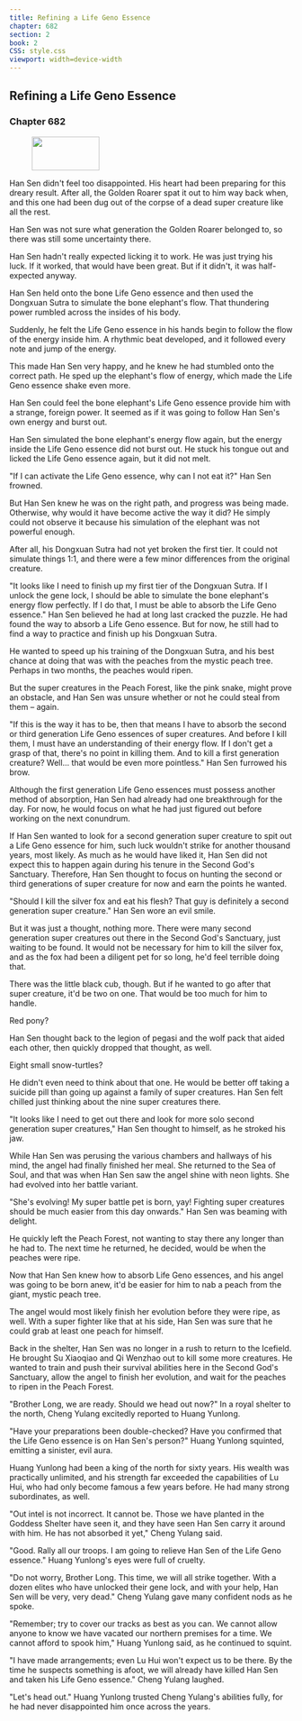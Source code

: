 ```yaml
---
title: Refining a Life Geno Essence
chapter: 682
section: 2
book: 2
CSS: style.css
viewport: width=device-width
---
```


## Refining a Life Geno Essence

### Chapter 682

<figure>
	<img src="../Images/gem.gif" alt="" id="gem" width="120" height="60" />
</figure>

Han Sen didn't feel too disappointed. His heart had been preparing for this dreary result. After all, the Golden Roarer spat it out to him way back when, and this one had been dug out of the corpse of a dead super creature like all the rest.

Han Sen was not sure what generation the Golden Roarer belonged to, so there was still some uncertainty there.

Han Sen hadn't really expected licking it to work. He was just trying his luck. If it worked, that would have been great. But if it didn't, it was half-expected anyway.

Han Sen held onto the bone Life Geno essence and then used the Dongxuan Sutra to simulate the bone elephant's flow. That thundering power rumbled across the insides of his body.

Suddenly, he felt the Life Geno essence in his hands begin to follow the flow of the energy inside him. A rhythmic beat developed, and it followed every note and jump of the energy.

This made Han Sen very happy, and he knew he had stumbled onto the correct path. He sped up the elephant's flow of energy, which made the Life Geno essence shake even more.

Han Sen could feel the bone elephant's Life Geno essence provide him with a strange, foreign power. It seemed as if it was going to follow Han Sen's own energy and burst out.

Han Sen simulated the bone elephant's energy flow again, but the energy inside the Life Geno essence did not burst out. He stuck his tongue out and licked the Life Geno essence again, but it did not melt.

"If I can activate the Life Geno essence, why can I not eat it?" Han Sen frowned.

But Han Sen knew he was on the right path, and progress was being made. Otherwise, why would it have become active the way it did? He simply could not observe it because his simulation of the elephant was not powerful enough.

After all, his Dongxuan Sutra had not yet broken the first tier. It could not simulate things 1:1, and there were a few minor differences from the original creature.

"It looks like I need to finish up my first tier of the Dongxuan Sutra. If I unlock the gene lock, I should be able to simulate the bone elephant's energy flow perfectly. If I do that, I must be able to absorb the Life Geno essence." Han Sen believed he had at long last cracked the puzzle. He had found the way to absorb a Life Geno essence. But for now, he still had to find a way to practice and finish up his Dongxuan Sutra.

He wanted to speed up his training of the Dongxuan Sutra, and his best chance at doing that was with the peaches from the mystic peach tree. Perhaps in two months, the peaches would ripen.

But the super creatures in the Peach Forest, like the pink snake, might prove an obstacle, and Han Sen was unsure whether or not he could steal from them – again.

"If this is the way it has to be, then that means I have to absorb the second or third generation Life Geno essences of super creatures. And before I kill them, I must have an understanding of their energy flow. If I don't get a grasp of that, there's no point in killing them. And to kill a first generation creature? Well... that would be even more pointless." Han Sen furrowed his brow.

Although the first generation Life Geno essences must possess another method of absorption, Han Sen had already had one breakthrough for the day. For now, he would focus on what he had just figured out before working on the next conundrum.

If Han Sen wanted to look for a second generation super creature to spit out a Life Geno essence for him, such luck wouldn't strike for another thousand years, most likely. As much as he would have liked it, Han Sen did not expect this to happen again during his tenure in the Second God's Sanctuary. Therefore, Han Sen thought to focus on hunting the second or third generations of super creature for now and earn the points he wanted.

"Should I kill the silver fox and eat his flesh? That guy is definitely a second generation super creature." Han Sen wore an evil smile.

But it was just a thought, nothing more. There were many second generation super creatures out there in the Second God's Sanctuary, just waiting to be found. It would not be necessary for him to kill the silver fox, and as the fox had been a diligent pet for so long, he'd feel terrible doing that.

There was the little black cub, though. But if he wanted to go after that super creature, it'd be two on one. That would be too much for him to handle.

Red pony?

Han Sen thought back to the legion of pegasi and the wolf pack that aided each other, then quickly dropped that thought, as well.

Eight small snow-turtles?

He didn't even need to think about that one. He would be better off taking a suicide pill than going up against a family of super creatures. Han Sen felt chilled just thinking about the nine super creatures there.

"It looks like I need to get out there and look for more solo second generation super creatures," Han Sen thought to himself, as he stroked his jaw.

While Han Sen was perusing the various chambers and hallways of his mind, the angel had finally finished her meal. She returned to the Sea of Soul, and that was when Han Sen saw the angel shine with neon lights. She had evolved into her battle variant.

"She's evolving! My super battle pet is born, yay! Fighting super creatures should be much easier from this day onwards." Han Sen was beaming with delight.

He quickly left the Peach Forest, not wanting to stay there any longer than he had to. The next time he returned, he decided, would be when the peaches were ripe.

Now that Han Sen knew how to absorb Life Geno essences, and his angel was going to be born anew, it'd be easier for him to nab a peach from the giant, mystic peach tree.

The angel would most likely finish her evolution before they were ripe, as well. With a super fighter like that at his side, Han Sen was sure that he could grab at least one peach for himself.

Back in the shelter, Han Sen was no longer in a rush to return to the Icefield. He brought Su Xiaoqiao and Qi Wenzhao out to kill some more creatures. He wanted to train and push their survival abilities here in the Second God's Sanctuary, allow the angel to finish her evolution, and wait for the peaches to ripen in the Peach Forest.

"Brother Long, we are ready. Should we head out now?" In a royal shelter to the north, Cheng Yulang excitedly reported to Huang Yunlong.

"Have your preparations been double-checked? Have you confirmed that the Life Geno essence is on Han Sen's person?" Huang Yunlong squinted, emitting a sinister, evil aura.

Huang Yunlong had been a king of the north for sixty years. His wealth was practically unlimited, and his strength far exceeded the capabilities of Lu Hui, who had only become famous a few years before. He had many strong subordinates, as well.

"Out intel is not incorrect. It cannot be. Those we have planted in the Goddess Shelter have seen it, and they have seen Han Sen carry it around with him. He has not absorbed it yet," Cheng Yulang said.

"Good. Rally all our troops. I am going to relieve Han Sen of the Life Geno essence." Huang Yunlong's eyes were full of cruelty.

"Do not worry, Brother Long. This time, we will all strike together. With a dozen elites who have unlocked their gene lock, and with your help, Han Sen will be very, very dead." Cheng Yulang gave many confident nods as he spoke.

"Remember; try to cover our tracks as best as you can. We cannot allow anyone to know we have vacated our northern premises for a time. We cannot afford to spook him," Huang Yunlong said, as he continued to squint.

"I have made arrangements; even Lu Hui won't expect us to be there. By the time he suspects something is afoot, we will already have killed Han Sen and taken his Life Geno essence." Cheng Yulang laughed.

"Let's head out." Huang Yunlong trusted Cheng Yulang's abilities fully, for he had never disappointed him once across the years.